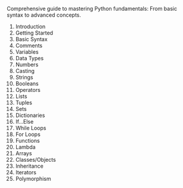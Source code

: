 Comprehensive guide to mastering Python fundamentals: From basic syntax to advanced concepts. 
1.	Introduction
2.	Getting Started
3.	Basic Syntax
4.	Comments
5.	Variables
6.	Data Types
7.	Numbers
8.	Casting
9.	Strings
10.	Booleans
11.	Operators
12.	Lists
13.	Tuples
14.	Sets
15.	Dictionaries
16.	If...Else
17.	While Loops
18.	For Loops
19.	Functions
20.	Lambda
21.	Arrays
22.	Classes/Objects
23.	Inheritance
24.	Iterators
25.	Polymorphism
